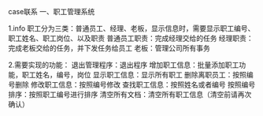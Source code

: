 case联系
一、职工管理系统

1.info
职工分为三类：普通员工、经理、老板，显示信息时，需要显示职工编号、职工姓名、职工岗位、以及职责
普通员工职责：完成经理交给的任务
经理职责：完成老板交给的任务，并下发任务给员工
老板：管理公司所有事务

2.需要实现的功能：
退出管理程序：退出程序
增加职工信息：批量添加职工功能，职工姓名，编号，岗位
显示职工信息：显示所有职工
删除离职员工：按照编号删除
修改职工信息：按照编号修改
查找职工信息：按照姓名或者编号
按照编号排序：按照职工编号进行排序
清空所有文档：清空所有职工信息（清空前请再次确认）

